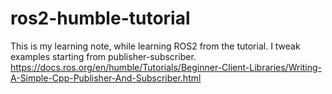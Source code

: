 # ros2-humble-tutorial

This is my learning note, while learning ROS2 from the tutorial. I tweak examples starting from publisher-subscriber. https://docs.ros.org/en/humble/Tutorials/Beginner-Client-Libraries/Writing-A-Simple-Cpp-Publisher-And-Subscriber.html
